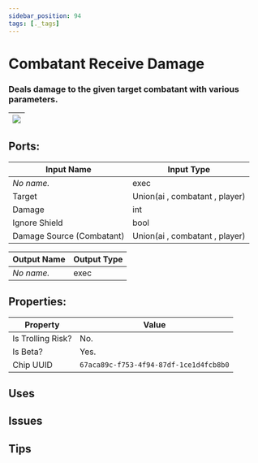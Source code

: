 ```yaml
---
sidebar_position: 94
tags: [._tags]
---
```


# Combatant Receive Damage


### Deals damage to the given target combatant with various parameters.

| ![](https://images-ext-2.discordapp.net/external/MPmIaQzlEPmgGWlgi-WxBBXt0Bjv_zWPkg1y1f_sy3s/https/www.recroomcircuits.com/image/circuit/absolute-value?width=206&height=108) |
|-----|

## Ports:

| Input Name | Input Type |
|-----------|-----------|
| *No name.* | exec |
| Target | Union(ai , combatant , player) |
| Damage | int |
| Ignore Shield | bool |
| Damage Source (Combatant) | Union(ai , combatant , player) |

| Output Name | Output Type |
|-----------|-----------|
| *No name.* | exec |

## Properties:

| Property  | Value |
|-------------------|-----------|
| Is Trolling Risk? | No. |
| Is Beta? | Yes. |
| Chip UUID | `67aca89c-f753-4f94-87df-1ce1d4fcb8b0` |

## Uses

## Issues

## Tips